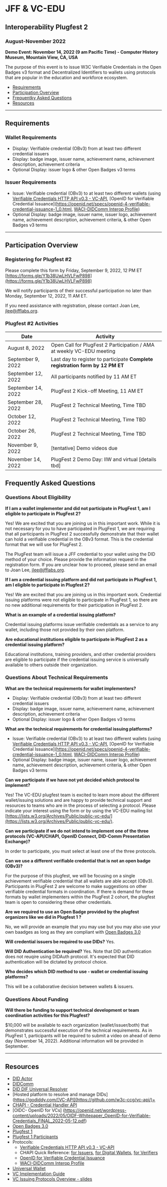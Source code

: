 # JFF & VC-EDU 
## Interoperability Plugfest 2

### August-November 2022

**Demo Event: November 14, 2022 (9 am Pacific Time) - Computer History Museum, Mountain View, CA, USA**

The purpose of this event is to issue W3C Verifiable Credentials in the Open Badges v3 format and Decentralized Identifiers to wallets using protocols that are popular in the education and workforce ecosystem.

* [Requirements](#requirements)
* [Participation Overview](#participation-overview)
* [Frequentky Asked Questions](#frequently-asked-questions)
* [Resources](#resources)

---

## Requirements

### Wallet Requirements

* Display: Verifiable credential (OBv3) from at least two different credential issuers
* Display: badge image, issuer name, achievement name, achievement description, achievement criteria
* Optional Display: issuer logo & other Open Badges v3 terms

### Issuer Requirements

* Issue: Verifiable credential (OBv3) to at least two different wallets (using [Verifiable Credentials HTTP API v0.3 - VC-API](https://w3c-ccg.github.io/vc-api/), [OpenID for Verifiable Credential Issuance](https://openid.net/specs/openid-4-verifiable-credential-issuance-1_0.html, [WACI-DIDComm Interop Profile](https://identity.foundation/waci-didcomm/))
* Optional Display: badge image, issuer name, issuer logo, achievement name, achievement description, achievement criteria, & other Open Badges v3 terms

---

## Participation Overview
### Registering for Plugfest #2

Please complete this form by Friday, September 9, 2022, 12 PM ET
[https://forms.gle/Y1b38UwLHVLFwP898](https://forms.gle/Y1b38UwLHVLFwP898)

We will notify participants of their successful participation no later than Monday, September 12, 2022, 11 AM ET.

If you need assistance with registration, please contact Joan Lee, [jlee@jfflabs.org](maito:jlee@jfflabs.org).

### Plugfest #2 Activities

| Date                | Activity |
|---------------------|----------|
| August 8, 2022      | Open Call for PlugFest 2 Participation / AMA at weekly VC-EDU meeting
| September 9, 2022   | Last day to register to participate **Complete registration form by 12 PM ET**
| September 12, 2022  | All participants notified by 11 AM ET
| September 14, 2022  | PlugFest 2 Kick-off Meeting, 11 AM ET
| September 28, 2022  | PlugFest 2 Technical Meeting, Time TBD
| October 12, 2022    | PlugFest 2 Technical Meeting, Time TBD
| October 26, 2022    | PlugFest 2 Technical Meeting, Time TBD
| November 9, 2022    |[tentative] Demo videos due
| November 14, 2022   | PlugFest 2 Demo Day: IIW and virtual [details tbd]

## Frequently Asked Questions

### Questions About Eligibility

**If I am a wallet implementer and did not participate in PlugFest 1, am I eligible to participate in PlugFest 2?**

Yes!  We are excited that you are joining us in this important work.  While it is not necessary for you to have participated in PlugFest 1, we are requiring that all participants in PlugFest 2 successfully demonstrate that their wallet can hold a verifiable credential in the OBv3 format.  This is the credential format that we will use for PlugFest 2.

The PlugFest team will issue a JFF credential to your wallet using the DID method of your choice.  Please provide the information request in the registration form.  If you are unclear how to proceed, please send an email to Joan Lee, [jlee@jfflabs.org](maito:jlee@jfflabs.org).

**If I am a credential issuing platform and did not participate in PlugFest 1, am I eligible to participate in Plugfest 2?**

Yes!  We are excited that you are joining us in this important work.  Credential issuing platforms were not eligible to participate in PlugFest 1, so there are no new additional requirements for their participation in PlugFest 2.

**What is an example of a credential issuing platform?**

Credential issuing platforms issue verifiable credentials as a service to any wallet, including those not provided by their own platform.

**Are educational institutions eligible to participate in PlugFest 2 as a credential issuing platform?**

Educational institutions, training providers, and other credential providers are eligible to participate if the credential issuing service is universally available to others outside their organization.  

### Questions About Technical Requirements

**What are the technical requirements for wallet implementers?**

* Display: Verifiable credential (OBv3) from at least two different credential issuers
* Display: badge image, issuer name, achievement name, achievement description, achievement criteria
* Optional Display: issuer logo & other Open Badges v3 terms


**What are the technical requirements for credential issuing platforms?**

* Issue: Verifiable credential (OBv3) to at least two different wallets (using [Verifiable Credentials HTTP API v0.3 - VC-API](https://w3c-ccg.github.io/vc-api/), [OpenID for Verifiable Credential Issuance](https://openid.net/specs/openid-4-verifiable-credential-issuance-1_0.html, [WACI-DIDComm Interop Profile](https://identity.foundation/waci-didcomm/))
* Optional Display: badge image, issuer name, issuer logo, achievement name, achievement description, achievement criteria, & other Open Badges v3 terms

**Can we participate if we have not yet decided which protocol to implement?**

Yes!  The VC-EDU plugfest team is excited to learn more about the different wallet/issuing solutions and are happy to provide technical support and resources to teams who are in the process of selecting a protocol.  Please indicate your interest using the form or by using the VC-EDU mailing list [https://lists.w3.org/Archives/Public/public-vc-edu/](https://lists.w3.org/Archives/Public/public-vc-edu/). 

**Can we participate if we do not intend to implement one of the three protocols (VC-API/CHAPI, OpenID Connect, DID-Comm Presentation Exchange)?**

In order to participate, you must select at least one of the three protocols.

**Can we use a different verifiable credential that is not an open badge (OBv3)?**

For the purpose of this plugfest, we will be focusing on a single achievement verifiable credential that all wallets are able accept (OBv3).  Participants in PlugFest 2 are welcome to make suggestions on other verifiable credential formats in coordination.  If there is demand for these formats by wallet implementers within the PlugFest 2 cohort, the plugfest team is open to considering these other credentials.

**Are we required to use an Open Badge provided by the plugfest organizers like we did in Plugfest 1 ?**

No, we will provide an example that you may use but you may also use your own baadges as long as they are compliant with [Open Badges 3.0](https://imsglobal.github.io/openbadges-specification/ob_v3p0.html)

**Will credential issuers be required to use DIDs?**
Yes.

**Will DID Authentication be required?**
Yes. Note that DID authentication does not reuqire using DIDAuth protocol. It's expected that DID authentication will be dictated by protocol choice.

**Who decides which DID method to use - wallet or credential issuing platforms?**

This will be a collaborative decision between wallets & issuers.

### Questions About Funding

**Will there be funding to support technical development or team coordination activities for this Plugfest?**

$10,000 will be available to each organization (wallet/issuer/both) that demonstrates successful execution of the technical requirements.  As in PlugFest 1, participants will be required to submit a video on ahead of demo day (November 14, 2022).  Additional information will be provided in September.

---

## Resources

* [DID Actor](https://api.did.actor/)
* [DIDComm](https://didcomm.org/)
* [DID DIF Universal Resolver](https://dev.uniresolver.io/)
* [Hosted platform to resolve and manage DIDs](https://godiddy.com/[VC-API](https://github.com/w3c-ccg/vc-api/)+
* [CHAPI - Credential Handler API](https://chapi.io)
* [OIDC- OpenID for VCs] (https://openid.net/wordpress-content/uploads/2022/05/OIDF-Whitepaper_OpenID-for-Verifiable-Credentials_FINAL_2022-05-12.pdf)
* [Open Badges 3.0](https://imsglobal.github.io/openbadges-specification/ob_v3p0.html)
* [Plugfest 1](https://w3c-ccg.github.io/vc-ed/plugfest-1-2022/)
* [Plugfest 1 Participants](https://w3c-ccg.github.io/vc-ed/plugfest-1-2022/participants.html)
* Protocols:
  * [Verifiable Credentials HTTP API v0.3 - VC-API](https://w3c-ccg.github.io/vc-api/)
  * CHAPI Quick Reference: [for Issuers](https://chapi.io/developers/issuers), [for Digital Wallets](https://chapi.io/developers/wallets), [for Verifiers](https://chapi.io/developers/verifiers)
  * [OpenID for Verifiable Credential Issuance](https://openid.net/specs/openid-4-verifiable-credential-issuance-1_0.html)
  * [WACI-DIDComm Interop Profile](https://identity.foundation/waci-didcomm/)
* [Universal Wallet](https://w3c-ccg.github.io/universal-wallet-interop-spec/)
* [VC Implementation Guide](https://www.w3.org/TR/vc-imp-guide/)
* [VC Issuing Protocols Overview - slides](https://docs.google.com/presentation/d/12K8EIzFjzsC2i1WwfzggsXISGXZ64f1xwHJ5qO5rylc/edit#slide=id.p)
